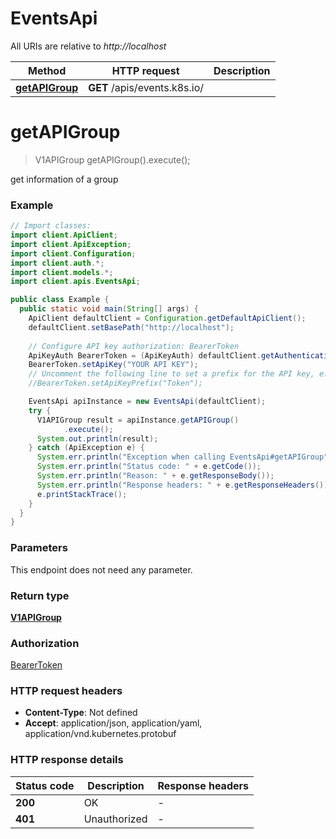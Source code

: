# EventsApi

All URIs are relative to *http://localhost*

| Method | HTTP request | Description |
|------------- | ------------- | -------------|
| [**getAPIGroup**](EventsApi.md#getAPIGroup) | **GET** /apis/events.k8s.io/ |  |


<a id="getAPIGroup"></a>
# **getAPIGroup**
> V1APIGroup getAPIGroup().execute();



get information of a group

### Example
```java
// Import classes:
import client.ApiClient;
import client.ApiException;
import client.Configuration;
import client.auth.*;
import client.models.*;
import client.apis.EventsApi;

public class Example {
  public static void main(String[] args) {
    ApiClient defaultClient = Configuration.getDefaultApiClient();
    defaultClient.setBasePath("http://localhost");
    
    // Configure API key authorization: BearerToken
    ApiKeyAuth BearerToken = (ApiKeyAuth) defaultClient.getAuthentication("BearerToken");
    BearerToken.setApiKey("YOUR API KEY");
    // Uncomment the following line to set a prefix for the API key, e.g. "Token" (defaults to null)
    //BearerToken.setApiKeyPrefix("Token");

    EventsApi apiInstance = new EventsApi(defaultClient);
    try {
      V1APIGroup result = apiInstance.getAPIGroup()
            .execute();
      System.out.println(result);
    } catch (ApiException e) {
      System.err.println("Exception when calling EventsApi#getAPIGroup");
      System.err.println("Status code: " + e.getCode());
      System.err.println("Reason: " + e.getResponseBody());
      System.err.println("Response headers: " + e.getResponseHeaders());
      e.printStackTrace();
    }
  }
}
```

### Parameters
This endpoint does not need any parameter.

### Return type

[**V1APIGroup**](V1APIGroup.md)

### Authorization

[BearerToken](../README.md#BearerToken)

### HTTP request headers

 - **Content-Type**: Not defined
 - **Accept**: application/json, application/yaml, application/vnd.kubernetes.protobuf

### HTTP response details
| Status code | Description | Response headers |
|-------------|-------------|------------------|
| **200** | OK |  -  |
| **401** | Unauthorized |  -  |

